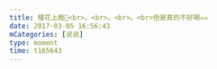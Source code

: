 ```yaml
---
title: 樱花上瘾🌸<br>。<br>。<br>。<br>但是真的不好喝☠️☠️
date: 2017-03-05 16:56:43
mCategories: [说说]
type: moment
time: t165643
---
```


<div id="pics-20170305165643"></div>

<script src="/lib/moment/pics.js"></script>
<script>
var data = [
    {"link": "2017-03-05_000000.jpeg", "type": "shuoshuo"},
    {"link": "2017-03-05_000001.jpeg", "type": "shuoshuo"},
    {"link": "2017-03-05_000002.jpeg", "type": "shuoshuo"}
];
picsRender(data, "pics-20170305165643");
</script>
